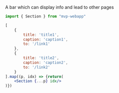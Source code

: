 A bar which can display info and lead to other pages

``` jsx
import { Section } from "mvp-webapp"

[
    {
        title: 'title1',
        caption: 'caption1',
        to: '/link1'
    },
    {
        title: 'title2',
        caption: 'caption2',
        to: '/link2'
    }
].map((p, idx) => {return(
    <Section {...p} idx/>
)})
```